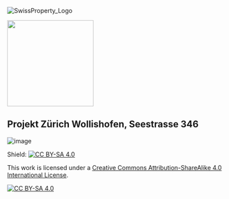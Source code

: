 ![SwissProperty_Logo](https://user-images.githubusercontent.com/74647806/191553349-007cad44-5847-41bc-a9d4-16cd2bf79576.png)

<img src="https://user-images.githubusercontent.com/74647806/191553349-007cad44-5847-41bc-a9d4-16cd2bf79576.png" width="200">

## Projekt Zürich Wollishofen, Seestrasse 346

![image](https://user-images.githubusercontent.com/74647806/191504174-87550d33-8347-4d5b-85a9-6287faf53eb9.png)



Shield: [![CC BY-SA 4.0][cc-by-sa-shield]][cc-by-sa]

This work is licensed under a
[Creative Commons Attribution-ShareAlike 4.0 International License][cc-by-sa].

[![CC BY-SA 4.0][cc-by-sa-image]][cc-by-sa]

[cc-by-sa]: http://creativecommons.org/licenses/by-sa/4.0/
[cc-by-sa-image]: https://licensebuttons.net/l/by-sa/4.0/88x31.png
[cc-by-sa-shield]: https://img.shields.io/badge/License-CC%20BY--SA%204.0-lightgrey.svg
